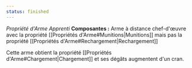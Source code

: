 ```yaml
---
status: finished
---
```

_Propriété d'Arme Apprenti_
__Composantes :__ Arme à distance chef-d'œuvre avec la propriété [[Propriétés d'Arme#Munitions|Munitions]] mais pas la propriété [[Propriétés d'Arme#Rechargement|Rechargement]]

Cette arme obtient la propriété [[Propriétés d'Arme#Chargement|Chargement]] et ses dégâts augmentent d'un cran.
